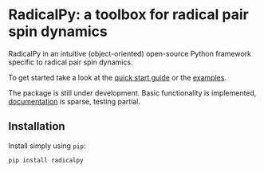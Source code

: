 # RadicalPy: a toolbox for radical pair spin dynamics

RadicalPy in an intuitive (object-oriented) open-source Python
framework specific to radical pair spin dynamics.

To get started take a look at the [quick start
guide](https://github.com/Spin-Chemistry-Labs/radicalpy/tree/main/docs/quick-start/guide.org)
or the
[examples](https://github.com/Spin-Chemistry-Labs/radicalpy/tree/main/examples).

The package is still under development.  Basic functionality is
implemented, [documentation](https://radicalpy.readthedocs.io/) is
sparse, testing partial.

## Installation

Install simply using `pip`:

```
pip install radicalpy
```
